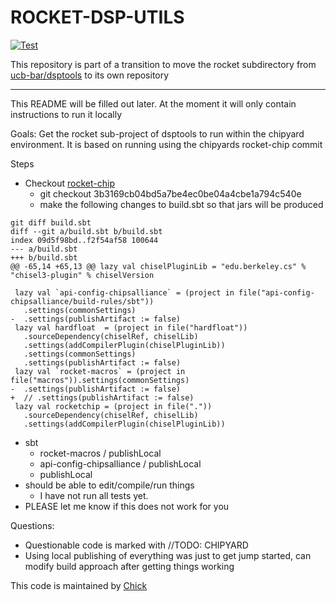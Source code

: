 ROCKET-DSP-UTILS
===================

[![Test](https://github.com/chick/rocket-dsp-utils/actions/workflows/test.yml/badge.svg)](https://github.com/ucb-bar/dsptools/actions/workflows/test.yml)

This repository is part of a transition to move the rocket subdirectory from
[ucb-bar/dsptools]() to its own repository

----------

This README will be filled out later. At the moment it will only contain instructions to run it locally

Goals: Get the rocket sub-project of dsptools to run within the chipyard environment.
It is based on running using the chipyards rocket-chip commit

Steps
- Checkout [rocket-chip](https://github.com/chipsalliance/rocket-chip)
  - git checkout 3b3169cb04bd5a7be4ec0be04a4cbe1a794c540e
  - make the following changes to build.sbt so that jars will be produced
```shell
git diff build.sbt
diff --git a/build.sbt b/build.sbt
index 09d5f98bd..f2f54af58 100644
--- a/build.sbt
+++ b/build.sbt
@@ -65,14 +65,13 @@ lazy val chiselPluginLib = "edu.berkeley.cs" % "chisel3-plugin" % chiselVersion

 lazy val `api-config-chipsalliance` = (project in file("api-config-chipsalliance/build-rules/sbt"))
   .settings(commonSettings)
-  .settings(publishArtifact := false)
 lazy val hardfloat  = (project in file("hardfloat"))
   .sourceDependency(chiselRef, chiselLib)
   .settings(addCompilerPlugin(chiselPluginLib))
   .settings(commonSettings)
   .settings(publishArtifact := false)
 lazy val `rocket-macros` = (project in file("macros")).settings(commonSettings)
-  .settings(publishArtifact := false)
+  // .settings(publishArtifact := false)
 lazy val rocketchip = (project in file("."))
   .sourceDependency(chiselRef, chiselLib)
   .settings(addCompilerPlugin(chiselPluginLib))
```    
- sbt
  - rocket-macros / publishLocal
  - api-config-chipsalliance / publishLocal
  - publishLocal
- should be able to edit/compile/run things
  - I have not run all tests yet.
- PLEASE let me know if this does not work for you

Questions:
- Questionable code is marked with //TODO: CHIPYARD
- Using local publishing of everything was just to get jump started, can modify build approach after getting things working


This code is maintained by [Chick](https://github.com/chick)

